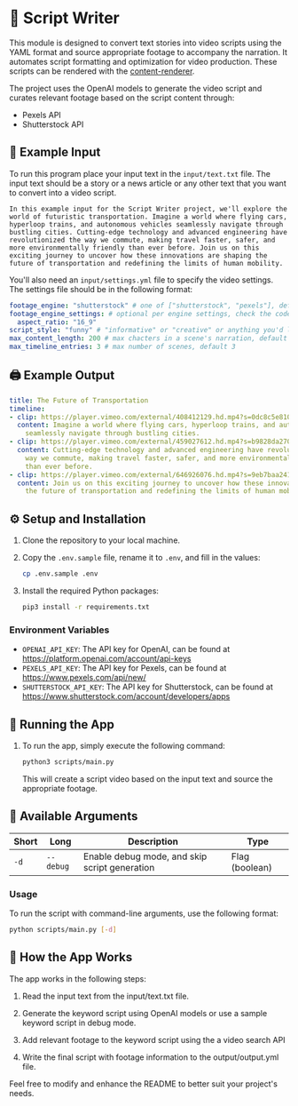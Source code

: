 # 🎥 Script Writer
This module is designed to convert text stories into video scripts using the YAML format and source appropriate footage to accompany the narration. It automates script formatting and optimization for video production. These scripts can be rendered with the [content-renderer](https://github.com/the-innovation-squad/content-renderer).

The project uses the OpenAI models to generate the video script and curates relevant footage based on the script content through:
- Pexels API
- Shutterstock API

## 📜 Example Input
To run this program place your input text in the `input/text.txt` file. The input text should be a story or a news article or any other text that you want to convert into a video script.

```text
In this example input for the Script Writer project, we'll explore the world of futuristic transportation. Imagine a world where flying cars, hyperloop trains, and autonomous vehicles seamlessly navigate through bustling cities. Cutting-edge technology and advanced engineering have revolutionized the way we commute, making travel faster, safer, and more environmentally friendly than ever before. Join us on this exciting journey to uncover how these innovations are shaping the future of transportation and redefining the limits of human mobility.
```

You'll also need an `input/settings.yml` file to specify the video settings. The settings file should be in the following format:

```yaml
footage_engine: "shutterstock" # one of ["shutterstock", "pexels"], default "pexels"
footage_engine_settings: # optional per engine settings, check the code in scripts/footage_engines/... for specifics & defaults
  aspect_ratio: "16_9"
script_style: "funny" # "informative" or "creative" or anything you'd like, default "informative"
max_content_length: 200 # max chacters in a scene's narration, default 200
max_timeline_entries: 3 # max number of scenes, default 3
```

## 🖨️ Example Output
```yaml
title: The Future of Transportation
timeline:
- clip: https://player.vimeo.com/external/408412129.hd.mp4?s=0dc8c5e810d75a1e02e8fc908cb199be129260d3&profile_id=170&oauth2_token_id=57447761
  content: Imagine a world where flying cars, hyperloop trains, and autonomous vehicles
    seamlessly navigate through bustling cities.
- clip: https://player.vimeo.com/external/459027612.hd.mp4?s=b9828da270ea0d1c4fdec819e73771b95d00645d&profile_id=170&oauth2_token_id=57447761
  content: Cutting-edge technology and advanced engineering have revolutionized the
    way we commute, making travel faster, safer, and more environmentally friendly
    than ever before.
- clip: https://player.vimeo.com/external/646926076.hd.mp4?s=9eb7baa241006d075bc1a25a0a82a09c4607553e&profile_id=175&oauth_token_id=57447761
  content: Join us on this exciting journey to uncover how these innovations are shaping
    the future of transportation and redefining the limits of human mobility.
```

## ⚙️ Setup and Installation

1. Clone the repository to your local machine.

2. Copy the `.env.sample` file, rename it to `.env`, and fill in the values:
	```bash
	cp .env.sample .env
	```

3. Install the required Python packages:
	```bash
	pip3 install -r requirements.txt
	```

### Environment Variables
- `OPENAI_API_KEY`: The API key for OpenAI, can be found at https://platform.openai.com/account/api-keys
- `PEXELS_API_KEY`: The API key for Pexels, can be found at https://www.pexels.com/api/new/
- `SHUTTERSTOCK_API_KEY`: The API key for Shutterstock, can be found at https://www.shutterstock.com/account/developers/apps

## 🚀 Running the App

1. To run the app, simply execute the following command:
	```bash
	python3 scripts/main.py
	```
	This will create a script video based on the input text and source the appropriate footage.

## 🔧 Available Arguments

| Short | Long      | Description                                   | Type           |
|-------|-----------|-----------------------------------------------|----------------|
| `-d`  | `--debug` | Enable debug mode, and skip script generation | Flag (boolean) |

### Usage

To run the script with command-line arguments, use the following format:

```bash
python scripts/main.py [-d]
```

## 📖 How the App Works
The app works in the following steps:

1. Read the input text from the input/text.txt file.

2. Generate the keyword script using OpenAI models or use a sample keyword script in debug mode.

3. Add relevant footage to the keyword script using the a video search API

4. Write the final script with footage information to the output/output.yml file.


Feel free to modify and enhance the README to better suit your project's needs.
